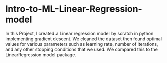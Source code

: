# Intro-to-ML-Linear-Regression-model

In this Project, I created a Linear regression model by scratch in python implementing gradient descent. We cleaned the dataset then found optimal values for various parameters such as learning rate, number of iterations, and any other stopping conditions that we used. We compared this to the LinearRegression model package.

